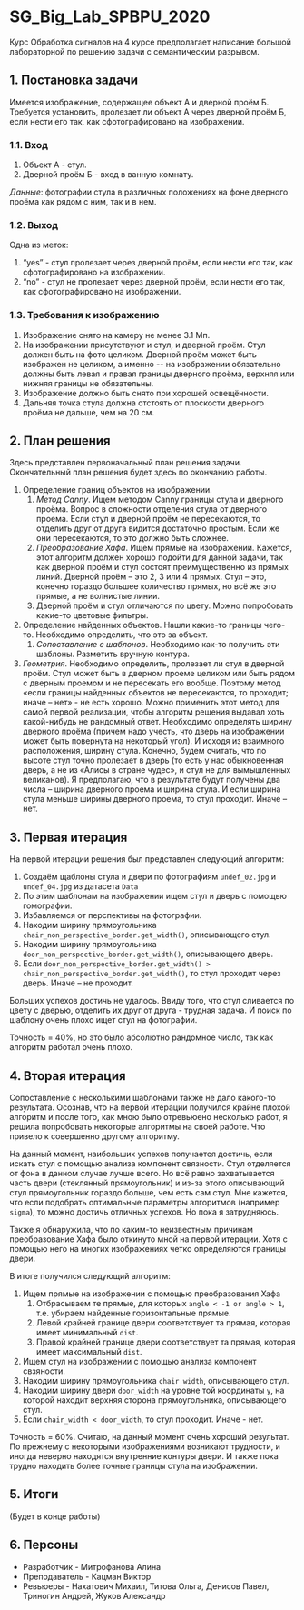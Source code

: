 # SG_Big_Lab_SPBPU_2020

Курс Обработка сигналов на 4 курсе предполагает написание большой лабораторной по решению задачи с семантическим разрывом.

## 1. Постановка задачи
Имеется изображение, содержащее объект А и дверной проём Б. Требуется установить, пролезает ли объект А через дверной проём Б, если нести его так, как сфотографировано на изображении.
### 1.1. Вход
1. Объект А - стул.
2. Дверной проём Б - вход в ванную комнату.

*Данные*: фотографии стула в различных положениях на фоне дверного проёма как рядом с ним, так и в нем.

### 1.2. Выход
Одна из меток:

1. “yes” - стул пролезает через дверной проём, если нести его так, как сфотографировано на изображении.
2. “no” - стул не пролезает через дверной проём, если нести его так, как сфотографировано на изображении.

### 1.3. Требования к изображению
1. Изображение снято на камеру не менее 3.1 Мп.
2. На изображении присутствуют и стул, и дверной проём. Стул должен быть на фото целиком. 
Дверной проём может быть изображен не целиком, а именно -- на изображении обязательно должны быть левая и правая границы дверного проёма, верхняя или нижняя границы не обязательны.
3. Изображение должно быть снято при хорошей освещённости.
4. Дальняя точка стула должна отстоять от плоскости дверного проёма не дальше, чем на 20 см.

## 2. План решения
Здесь представлен первоначальный план решения задачи. Окончательный план решения будет здесь по окончанию работы.
1. Определение границ объектов на изображении.
    1. *Метод Canny*.
    Ищем методом Canny границы стула и дверного проёма. Вопрос в сложности отделения стула от дверного проема. Если стул и дверной проём не пересекаются, то отделить друг от друга видится достаточно простым. Если же они пересекаются, то это должно быть сложнее.
    2. *Преобразование Хафа*.
    Ищем прямые на изображении. Кажется, этот алгоритм должен хорошо подойти для данной задачи, так как дверной проём и стул состоят преимущественно из прямых линий. Дверной проём – это 2, 3 или 4 прямых. Стул – это, конечно гораздо большее количество прямых, но всё же это прямые, а не волнистые линии.
    3. Дверной проём и стул отличаются по цвету. Можно попробовать какие-то цветовые фильтры.
2. Определение найденных объектов.
Нашли какие-то границы чего-то. Необходимо определить, что это за объект. 
    1. *Сопоставление с шаблонов*. Необходимо как-то получить эти шаблоны. Разметить вручную контура.
3. *Геометрия*.
Необходимо определить, пролезает ли стул в дверной проём. Стул может быть в дверном проеме целиком или быть рядом с дверным проемом и не пересекать его вообще. 
Поэтому метод «если границы найденных объектов не пересекаются, то проходит; иначе – нет» - не есть хорошо. Можно применить этот метод для самой первой реализации, чтобы алгоритм решения выдавал хоть какой-нибудь не рандомный ответ.
Необходимо определять ширину дверного проёма (причем надо учесть, что дверь на изображении может быть повернута на некоторый угол). И исходя из взаимного расположения, ширину стула. Конечно, будем считать, что по высоте стул точно пролезает в дверь (то есть у нас обыкновенная дверь, а не из «Алисы в стране чудес», и стул не для вымышленных великанов).
Я предполагаю, что в результате будут получены два числа – ширина дверного проема и ширина стула. И если ширина стула меньше ширины дверного проема, то стул проходит. Иначе – нет.
## 3. Первая итерация
На первой итерации решения был представлен следующий алгоритм:
1. Создаём щаблоны стула и двери по фотографиям `undef_02.jpg` и `undef_04.jpg` из датасета `Data`
2. По этим шаблонам на изображении ищем стул и дверь с помощью гомографии.
3. Избавляемся от перспективы на фотографии.
4. Находим ширину прямоугольника `chair_non_perspective_border.get_width()`, описывающего стул.
5. Находим ширину прямоугольника `door_non_perspective_border.get_width()`, описывающего дверь.
6. Если `door_non_perspective_border.get_width() > chair_non_perspective_border.get_width()`, 
то стул проходит через дверь. Иначе – не проходит.

Больших успехов достичь не удалось. Ввиду того, что стул сливается по цвету с дверью, отделить их друг от друга - трудная задача. И поиск по шаблону очень плохо ищет стул на фотографии.

Точность = 40%, но это было абсолютно рандомное число, так как алгоритм работал очень плохо.
## 4. Вторая итерация
Сопоставление с несколькими шаблонами также не дало какого-то результата. Осознав, что на первой итерации получился крайне плохой алгоритм и после того, как мною было отревьюено несколько работ, я решила попробовать некоторые алгоритмы на своей работе. Что привело к совершенно другому алгоритму.

На данный момент, наибольших успехов получается достичь, если искать стул с помощью анализа компонент связности. 
Стул отделяется от фона в данном случае лучше всего. Но всё равно захватывается часть двери (стеклянный прямоугольник) и из-за этого описывающий стул прямоугольник гораздо больше, чем есть сам стул. 
Мне кажется, что если подобрать оптимальные параметры алгоритмов (например `sigma`), то можно достичь отличных успехов. Но пока я затрудняюсь.

Также я обнаружила, что по каким-то неизвестным причинам преобразование Хафа было откинуто мной на первой итерации.
Хотя с помощью него на многих изображениях четко определяются границы двери.

В итоге получился следующий алгоритм:
1. Ищем прямые на изображении с помощью преобразования Хафа
    1. Отбрасываем те прямые, для которых `angle < -1 or angle > 1`, т.е. убираем найденные горизонтальные прямые.
    2. Левой крайней границе двери соответствует та прямая, которая имеет минимальный `dist`.
    3. Правой крайней границе двери соответствует та прямая, которая имеет максимальный `dist`.
2. Ищем стул на изображении с помощью анализа компонент свзяности.
3. Находим ширину прямоугольника `chair_width`, описывающего стул.
4. Находим ширину двери `door_width` на уровне той координаты `y`, на которой находит верхняя сторона прямоугольника, описывающего стул.
5. Если `chair_width < door_width`, то стул проходит. Иначе - нет.

Точность = 60%. Считаю, на данный момент очень хороший результат. По прежнему с некоторыми изображениями возникают трудности, и иногда неверно находятся внутренние контуры двери. И также пока трудно находить более точные границы стула на изображении.
## 5. Итоги
(Будет в конце работы)

## 6. Персоны
* Разработчик - Митрофанова Алина
* Преподаватель - Кацман Виктор
* Ревьюеры - Нахатович Михаил, Титова Ольга, Денисов Павел, Триногин Андрей, Жуков Александр